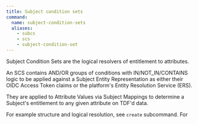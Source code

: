 ```yaml
---
title: Subject condition sets
command:
  name: subject-condition-sets
  aliases:
    - subcs
    - scs
    - subject-condition-set
---
```


Subject Condition Sets are the logical resolvers of entitlement to attributes.

An SCS contains AND/OR groups of conditions with IN/NOT_IN/CONTAINS logic to be applied against
a Subject Entity Representation as either their OIDC Access Token claims or the platform's Entity
Resolution Service (ERS).

They are applied to Attribute Values via Subject Mappings to determine a Subject's entitlement to
any given attribute on TDF'd data.

For example structure and logical resolution, see `create` subcommand. For 